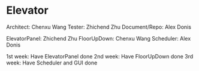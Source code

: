 # Elevator

Architect: Chenxu Wang
Tester: Zhichend Zhu
Document/Repo: Alex Donis

ElevatorPanel: Zhichend Zhu
FloorUpDown: Chenxu Wang
Scheduler: Alex Donis

1st week: Have ElevatorPanel done
2nd week: Have FloorUpDown done
3rd week: Have Scheduler and GUI done